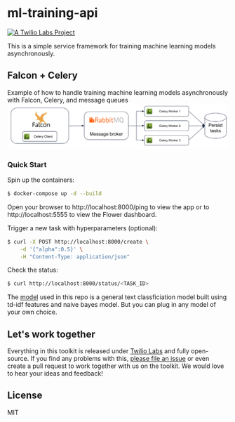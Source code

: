 # ml-training-api
[![A Twilio Labs Project](https://img.shields.io/static/v1?label=&message=Twilio-Labs&color=F22F46&labelColor=0D122B&logo=twilio&style=flat-square)](https://www.twilio.com/labs)

This is a simple service framework for training machine learning models asynchronously.

## Falcon + Celery

Example of how to handle training machine learning models asynchronously with Falcon, Celery, and message queues
![diagram](/diagram.png)

### Quick Start

Spin up the containers:

```sh
$ docker-compose up -d --build
```

Open your browser to http://localhost:8000/ping to view the app or to http://localhost:5555 to view the Flower dashboard.

Trigger a new task with hyperparameters (optional):

```sh
$ curl -X POST http://localhost:8000/create \
    -d '{"alpha":0.5}' \
    -H "Content-Type: application/json"
```

Check the status:

```sh
$ curl http://localhost:8000/status/<TASK_ID>
```

The [model](https://github.com/twilio-labs/ml-training-api/tree/main/src/model) used in this repo is a general text classficiation model built using td-idf features and naive bayes model. But you can plug in any model of your own choice.

## Let's work together

Everything in this toolkit is released under [Twilio Labs](https://www.twilio.com/docs/labs) and fully open-source. If you find any problems with this, [please file an issue](https://github.com/twilio-labs/ml-training-api/issues) or even create a pull request to work together with us on the toolkit. We would love to hear your ideas and feedback!

## License

MIT

